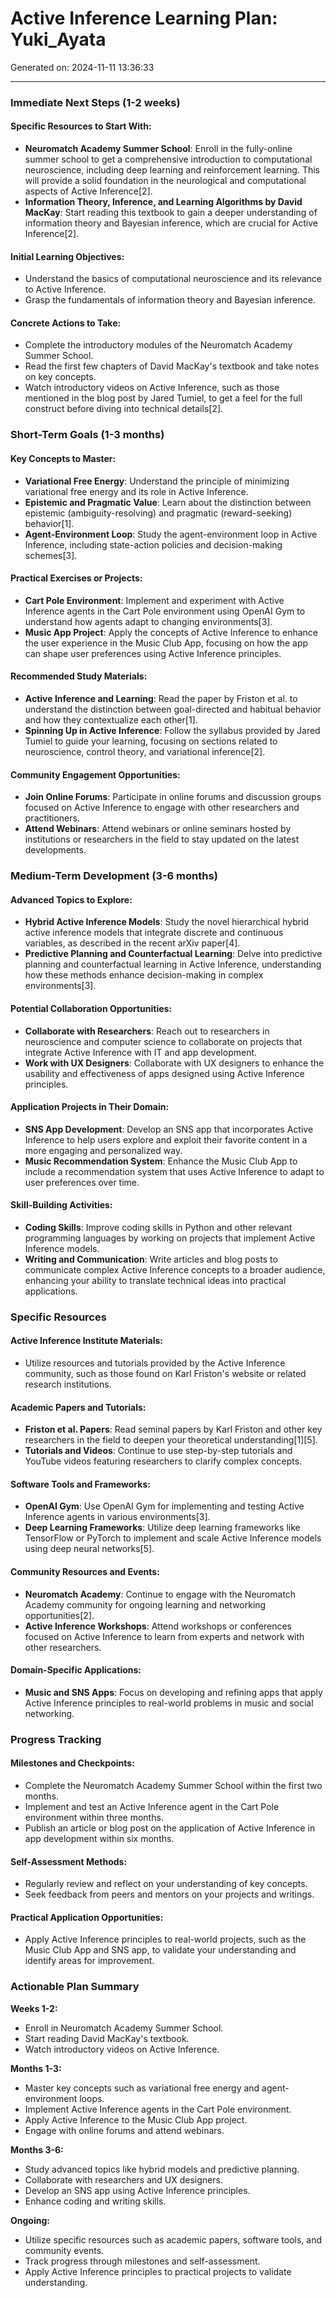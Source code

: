 # Active Inference Learning Plan: Yuki_Ayata

Generated on: 2024-11-11 13:36:33

---

### Immediate Next Steps (1-2 weeks)

#### Specific Resources to Start With:
- **Neuromatch Academy Summer School**: Enroll in the fully-online summer school to get a comprehensive introduction to computational neuroscience, including deep learning and reinforcement learning. This will provide a solid foundation in the neurological and computational aspects of Active Inference[2].
- **Information Theory, Inference, and Learning Algorithms by David MacKay**: Start reading this textbook to gain a deeper understanding of information theory and Bayesian inference, which are crucial for Active Inference[2].

#### Initial Learning Objectives:
- Understand the basics of computational neuroscience and its relevance to Active Inference.
- Grasp the fundamentals of information theory and Bayesian inference.

#### Concrete Actions to Take:
- Complete the introductory modules of the Neuromatch Academy Summer School.
- Read the first few chapters of David MacKay's textbook and take notes on key concepts.
- Watch introductory videos on Active Inference, such as those mentioned in the blog post by Jared Tumiel, to get a feel for the full construct before diving into technical details[2].

### Short-Term Goals (1-3 months)

#### Key Concepts to Master:
- **Variational Free Energy**: Understand the principle of minimizing variational free energy and its role in Active Inference.
- **Epistemic and Pragmatic Value**: Learn about the distinction between epistemic (ambiguity-resolving) and pragmatic (reward-seeking) behavior[1].
- **Agent-Environment Loop**: Study the agent-environment loop in Active Inference, including state-action policies and decision-making schemes[3].

#### Practical Exercises or Projects:
- **Cart Pole Environment**: Implement and experiment with Active Inference agents in the Cart Pole environment using OpenAI Gym to understand how agents adapt to changing environments[3].
- **Music App Project**: Apply the concepts of Active Inference to enhance the user experience in the Music Club App, focusing on how the app can shape user preferences using Active Inference principles.

#### Recommended Study Materials:
- **Active Inference and Learning**: Read the paper by Friston et al. to understand the distinction between goal-directed and habitual behavior and how they contextualize each other[1].
- **Spinning Up in Active Inference**: Follow the syllabus provided by Jared Tumiel to guide your learning, focusing on sections related to neuroscience, control theory, and variational inference[2].

#### Community Engagement Opportunities:
- **Join Online Forums**: Participate in online forums and discussion groups focused on Active Inference to engage with other researchers and practitioners.
- **Attend Webinars**: Attend webinars or online seminars hosted by institutions or researchers in the field to stay updated on the latest developments.

### Medium-Term Development (3-6 months)

#### Advanced Topics to Explore:
- **Hybrid Active Inference Models**: Study the novel hierarchical hybrid active inference models that integrate discrete and continuous variables, as described in the recent arXiv paper[4].
- **Predictive Planning and Counterfactual Learning**: Delve into predictive planning and counterfactual learning in Active Inference, understanding how these methods enhance decision-making in complex environments[3].

#### Potential Collaboration Opportunities:
- **Collaborate with Researchers**: Reach out to researchers in neuroscience and computer science to collaborate on projects that integrate Active Inference with IT and app development.
- **Work with UX Designers**: Collaborate with UX designers to enhance the usability and effectiveness of apps designed using Active Inference principles.

#### Application Projects in Their Domain:
- **SNS App Development**: Develop an SNS app that incorporates Active Inference to help users explore and exploit their favorite content in a more engaging and personalized way.
- **Music Recommendation System**: Enhance the Music Club App to include a recommendation system that uses Active Inference to adapt to user preferences over time.

#### Skill-Building Activities:
- **Coding Skills**: Improve coding skills in Python and other relevant programming languages by working on projects that implement Active Inference models.
- **Writing and Communication**: Write articles and blog posts to communicate complex Active Inference concepts to a broader audience, enhancing your ability to translate technical ideas into practical applications.

### Specific Resources

#### Active Inference Institute Materials:
- Utilize resources and tutorials provided by the Active Inference community, such as those found on Karl Friston's website or related research institutions.

#### Academic Papers and Tutorials:
- **Friston et al. Papers**: Read seminal papers by Karl Friston and other key researchers in the field to deepen your theoretical understanding[1][5].
- **Tutorials and Videos**: Continue to use step-by-step tutorials and YouTube videos featuring researchers to clarify complex concepts.

#### Software Tools and Frameworks:
- **OpenAI Gym**: Use OpenAI Gym for implementing and testing Active Inference agents in various environments[3].
- **Deep Learning Frameworks**: Utilize deep learning frameworks like TensorFlow or PyTorch to implement and scale Active Inference models using deep neural networks[5].

#### Community Resources and Events:
- **Neuromatch Academy**: Continue to engage with the Neuromatch Academy community for ongoing learning and networking opportunities[2].
- **Active Inference Workshops**: Attend workshops or conferences focused on Active Inference to learn from experts and network with other researchers.

#### Domain-Specific Applications:
- **Music and SNS Apps**: Focus on developing and refining apps that apply Active Inference principles to real-world problems in music and social networking.

### Progress Tracking

#### Milestones and Checkpoints:
- Complete the Neuromatch Academy Summer School within the first two months.
- Implement and test an Active Inference agent in the Cart Pole environment within three months.
- Publish an article or blog post on the application of Active Inference in app development within six months.

#### Self-Assessment Methods:
- Regularly review and reflect on your understanding of key concepts.
- Seek feedback from peers and mentors on your projects and writings.

#### Practical Application Opportunities:
- Apply Active Inference principles to real-world projects, such as the Music Club App and SNS app, to validate your understanding and identify areas for improvement.

### Actionable Plan Summary

**Weeks 1-2:**
- Enroll in Neuromatch Academy Summer School.
- Start reading David MacKay's textbook.
- Watch introductory videos on Active Inference.

**Months 1-3:**
- Master key concepts such as variational free energy and agent-environment loops.
- Implement Active Inference agents in the Cart Pole environment.
- Apply Active Inference to the Music Club App project.
- Engage with online forums and attend webinars.

**Months 3-6:**
- Study advanced topics like hybrid models and predictive planning.
- Collaborate with researchers and UX designers.
- Develop an SNS app using Active Inference principles.
- Enhance coding and writing skills.

**Ongoing:**
- Utilize specific resources such as academic papers, software tools, and community events.
- Track progress through milestones and self-assessment.
- Apply Active Inference principles to practical projects to validate understanding.